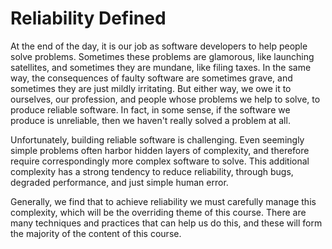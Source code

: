 # Reliability Defined

At the end of the day, it is our job as software developers to help people solve
problems. Sometimes these problems are glamorous, like launching satellites, and
sometimes they are mundane, like filing taxes. In the same way, the consequences
of faulty software are sometimes grave, and sometimes they are just mildly
irritating. But either way, we owe it to ourselves, our profession, and people
whose problems we help to solve, to produce reliable software. In fact, in some
sense, if the software we produce is unreliable, then we haven't really solved a
problem at all.

Unfortunately, building reliable software is challenging. Even seemingly simple
problems often harbor hidden layers of complexity, and therefore require
correspondingly more complex software to solve. This additional complexity has a
strong tendency to reduce reliability, through bugs, degraded performance, and
just simple human error.

Generally, we find that to achieve reliability we must carefully manage this
complexity, which will be the overriding theme of this course. There are many
techniques and practices that can help us do this, and these will form the
majority of the content of this course.

